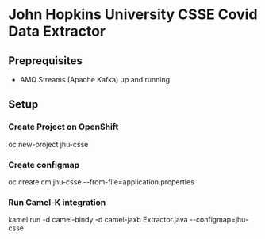 # John Hopkins University CSSE Covid Data Extractor

## Preprequisites

- AMQ Streams (Apache Kafka) up and running

## Setup

### Create Project on OpenShift

oc new-project jhu-csse

### Create configmap

oc create cm jhu-csse --from-file=application.properties

### Run Camel-K integration

kamel run -d camel-bindy -d camel-jaxb Extractor.java --configmap=jhu-csse

